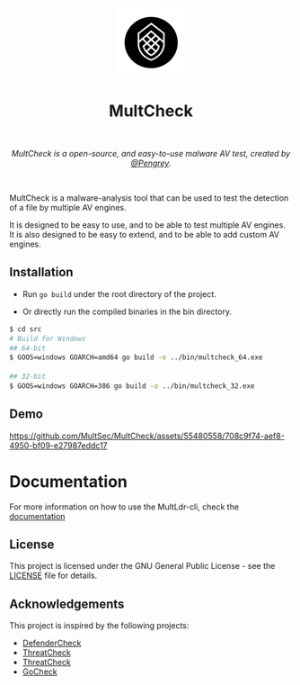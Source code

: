 <div align="center">
  <img width="125px" src="assets/MultCheck.png" />
  <h1>MultCheck</h1>
  <br/>

  <p><i>MultCheck is a open-source, and easy-to-use malware AV test, created by <a href="https://infosec.exchange/@Pengrey">@Pengrey</a>.</i></p>
  <br />
  
</div>

MultCheck is a malware-analysis tool that can be used to test the detection of a file by multiple AV engines.

It is designed to be easy to use, and to be able to test multiple AV engines. It is also designed to be easy to extend, and to be able to add custom AV engines.

## Installation
-  Run `go build` under the root directory of the project.

-  Or directly run the compiled binaries in the bin directory.

```bash
$ cd src
# Build for Windows
## 64-bit
$ GOOS=windows GOARCH=amd64 go build -o ../bin/multcheck_64.exe

## 32-bit
$ GOOS=windows GOARCH=386 go build -o ../bin/multcheck_32.exe
```

## Demo
https://github.com/MultSec/MultCheck/assets/55480558/708c9f74-aef8-4950-bf09-e27987eddc17

# Documentation
For more information on how to use the MultLdr-cli, check the [documentation](https://multsec.github.io/docs/multcheck/)

## License
This project is licensed under the GNU General Public License - see the [LICENSE](LICENSE) file for details.

## Acknowledgements
This project is inspired by the following projects:
- [DefenderCheck](https://github.com/matterpreter/DefenderCheck)
- [ThreatCheck](https://github.com/rasta-mouse/ThreatCheck)
- [ThreatCheck](https://github.com/PACHAKUTlQ/ThreatCheck)
- [GoCheck](https://github.com/gatariee/gocheck)
